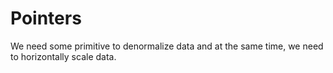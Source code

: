 # Pointers

We need some primitive to denormalize data and at the same time, we need to horizontally scale data.